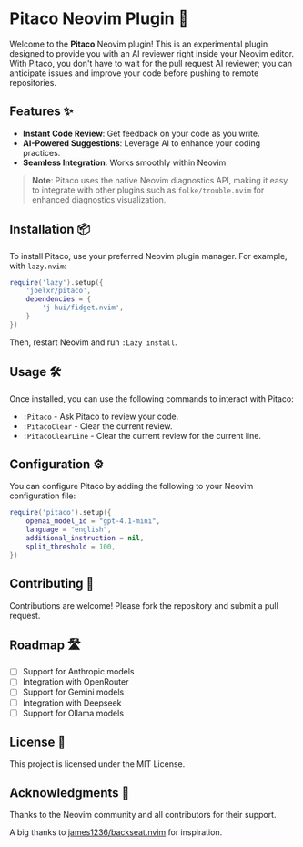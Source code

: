# Pitaco Neovim Plugin 🚀

Welcome to the **Pitaco** Neovim plugin! This is an experimental plugin designed to provide you with an AI reviewer right inside your Neovim editor. With Pitaco, you don't have to wait for the pull request AI reviewer; you can anticipate issues and improve your code before pushing to remote repositories.

## Features ✨

- **Instant Code Review**: Get feedback on your code as you write.
- **AI-Powered Suggestions**: Leverage AI to enhance your coding practices.
- **Seamless Integration**: Works smoothly within Neovim.

> **Note**: Pitaco uses the native Neovim diagnostics API, making it easy to integrate with other plugins such as `folke/trouble.nvim` for enhanced diagnostics visualization.

## Installation 📦

To install Pitaco, use your preferred Neovim plugin manager. For example, with `lazy.nvim`:

```lua
require('lazy').setup({
    'joelxr/pitaco',
    dependencies = {
        'j-hui/fidget.nvim',
    }
})
```

Then, restart Neovim and run `:Lazy install`.

## Usage 🛠️

Once installed, you can use the following commands to interact with Pitaco:

- `:Pitaco` - Ask Pitaco to review your code.
- `:PitacoClear` - Clear the current review.
- `:PitacoClearLine` - Clear the current review for the current line.

## Configuration ⚙️

You can configure Pitaco by adding the following to your Neovim configuration file:

```lua
require('pitaco').setup({
	openai_model_id = "gpt-4.1-mini",
	language = "english",
	additional_instruction = nil,
	split_threshold = 100,
})
```

## Contributing 🤝

Contributions are welcome! Please fork the repository and submit a pull request.

## Roadmap 🛣️

- [ ] Support for Anthropic models
- [ ] Integration with OpenRouter
- [ ] Support for Gemini models
- [ ] Integration with Deepseek
- [ ] Support for Ollama models

## License 📄

This project is licensed under the MIT License.

## Acknowledgments 🙏

Thanks to the Neovim community and all contributors for their support.

A big thanks to [james1236/backseat.nvim](https://github.com/james1236/backseat.nvim) for inspiration.
